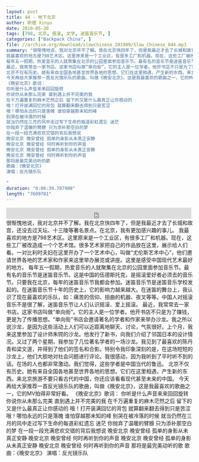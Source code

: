 ```yaml
---
layout: post
title: 44 - 地下北京
author: 昕煜 Xinyu
date: 2010-05-30
tags: [798, 北京, 摇滚, 文学, 迷笛音乐节, ]
categories: ["Backpack China", ]
file: //archive.org/download/slowchinese_201909/Slow_Chinese_044.mp3
summary: "很惭愧地说，我对北京并不了解。我在北京快四年了，但是我最近才去了长城和故宫，还没去过天坛、十三陵等著名景点。在北京，我有更加感兴趣的事儿。
我最喜欢的地方是798艺术区。这里原来是一个工业区，有很多工厂和机器。现在，这些工厂被改造成一个个艺术馆。很多艺术家把自己的作品放在这里，展示给人们看。一对比利时夫妇在这里开办了一个艺术中心，叫做“尤伦斯艺术中心”，他们邀请世界各地的艺术家和作家来这里举办展览或讲座。这里是感受中国现代艺术最好的地方。
每年五一假期，热爱音乐的人就聚集在北京的公园里面参加音乐节。最有名的音乐节是迷笛音乐节。这是中国的伍德斯托克，是摇滚爱好者必须去的音乐节。只要我在北京，每年的迷笛音乐节我都会参加。迷笛音乐节是迷笛音乐学校发起的。在迷笛音乐节十年的历史上，它的影响力越来越大。在迷笛的舞台上，我认识了现在最喜欢的乐队，如：痛苦的信仰、扭曲的机器、夜叉等等。中国人对摇滚音乐不是很了解，迷笛音乐节让人们认识摇滚、爱上摇滚。
最近，我常常去一家书店。这家书店叫做“单向街”。它的主人是一位学者。他开书店不只是为了赚钱，更是为了传播思想。“单向街”书店会邀请著名的学者和作家来举办沙龙。我之所以说沙龙，是因为这些活动上人们可以近距离地聊天、讨论，气氛很好。上个月，我来这里参加了设计师朱锷的沙龙。他发行了新书，向我们介绍了邻国日本的设计情况。又过了两个星期，我参加了几位著名学者的一场沙龙。我见到了最喜欢的陈丹青和梁文道，并得到了他们的签名和合影。特别令我印象深刻的是，在这场短短的沙龙上，他们大胆地对社会问题进行评论。我很感动，因为我听到了平时听不到的话。在场的人也都非常激动。我们觉得，这些学者是中国当代的鲁迅。
北京不仅有历史。她有来自全国各地甚至世界各地的思想。它们在这里相遇，产生新的东西。来北京旅游不要只看古代的中国，你还应该看看现代甚至未来的中国。
今天再给大家推荐一首反光镜乐队的歌曲，叫做《晚安北京》，这是我最喜欢的歌曲之一，它的MV拍得非常好看。
《晚安北京》歌词：
你听是什么声音来来回回旋转
你说你从未那么完美 直到遇上并不完美的我
在千万遍重复的麻木茫然之后 留下的又是什么最真正让你感动的
哦！打开装满回忆的背包 就算翻来翻去得到只是苦涩
哦！哪怕永远的只是落魄 谁怕穿越那未知的峰
别哭在被冷落的时候
就当仍然在三月的风中走过写下生命的每道彩虹遗忘 迷茫
你抛弃了温暖的臂膀 只为添补那空白的梦
在一段一段充满悲欢交错的背后我想说
晚安北京 晚安曾经 孤单的身影从未真正安静
晚安北京 晚安曾经 何时再听到你的声音
晚安北京 晚安曾经 孤单的身影从未真正安静
晚安北京 晚安曾经 何时再听到你的声音
那将是最完美动听的歌
歌曲：《晚安北京》
演唱：反光镜乐队
 
"
duration: "0:06:39.787908"
length: "7609701"
---
```


<iframe src="https://archive.org/embed/slowchinese_201909/Slow_Chinese_044.mp3" width="500" height="30" frameborder="0" webkitallowfullscreen="true" mozallowfullscreen="true" allowfullscreen></iframe>
很惭愧地说，我对北京并不了解。我在北京快四年了，但是我最近才去了长城和故宫，还没去过天坛、十三陵等著名景点。在北京，我有更加感兴趣的事儿。
我最喜欢的地方是798艺术区。这里原来是一个工业区，有很多工厂和机器。现在，这些工厂被改造成一个个艺术馆。很多艺术家把自己的作品放在这里，展示给人们看。一对比利时夫妇在这里开办了一个艺术中心，叫做“尤伦斯艺术中心”，他们邀请世界各地的艺术家和作家来这里举办展览或讲座。这里是感受中国现代艺术最好的地方。
每年五一假期，热爱音乐的人就聚集在北京的公园里面参加音乐节。最有名的音乐节是迷笛音乐节。这是中国的伍德斯托克，是摇滚爱好者必须去的音乐节。只要我在北京，每年的迷笛音乐节我都会参加。迷笛音乐节是迷笛音乐学校发起的。在迷笛音乐节十年的历史上，它的影响力越来越大。在迷笛的舞台上，我认识了现在最喜欢的乐队，如：痛苦的信仰、扭曲的机器、夜叉等等。中国人对摇滚音乐不是很了解，迷笛音乐节让人们认识摇滚、爱上摇滚。
最近，我常常去一家书店。这家书店叫做“单向街”。它的主人是一位学者。他开书店不只是为了赚钱，更是为了传播思想。“单向街”书店会邀请著名的学者和作家来举办沙龙。我之所以说沙龙，是因为这些活动上人们可以近距离地聊天、讨论，气氛很好。上个月，我来这里参加了设计师朱锷的沙龙。他发行了新书，向我们介绍了邻国日本的设计情况。又过了两个星期，我参加了几位著名学者的一场沙龙。我见到了最喜欢的陈丹青和梁文道，并得到了他们的签名和合影。特别令我印象深刻的是，在这场短短的沙龙上，他们大胆地对社会问题进行评论。我很感动，因为我听到了平时听不到的话。在场的人也都非常激动。我们觉得，这些学者是中国当代的鲁迅。
北京不仅有历史。她有来自全国各地甚至世界各地的思想。它们在这里相遇，产生新的东西。来北京旅游不要只看古代的中国，你还应该看看现代甚至未来的中国。
今天再给大家推荐一首反光镜乐队的歌曲，叫做《晚安北京》，这是我最喜欢的歌曲之一，它的MV拍得非常好看。
《晚安北京》歌词：
你听是什么声音来来回回旋转
你说你从未那么完美 直到遇上并不完美的我
在千万遍重复的麻木茫然之后 留下的又是什么最真正让你感动的
哦！打开装满回忆的背包 就算翻来翻去得到只是苦涩
哦！哪怕永远的只是落魄 谁怕穿越那未知的峰
别哭在被冷落的时候
就当仍然在三月的风中走过写下生命的每道彩虹遗忘 迷茫
你抛弃了温暖的臂膀 只为添补那空白的梦
在一段一段充满悲欢交错的背后我想说
晚安北京 晚安曾经 孤单的身影从未真正安静
晚安北京 晚安曾经 何时再听到你的声音
晚安北京 晚安曾经 孤单的身影从未真正安静
晚安北京 晚安曾经 何时再听到你的声音
那将是最完美动听的歌
歌曲：《晚安北京》
演唱：反光镜乐队
 
